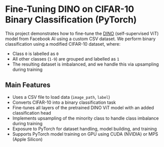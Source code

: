 # Fine-Tuning DINO on CIFAR-10 Binary Classification (PyTorch)

This project demonstrates how to fine-tune the [DINO](https://github.com/facebookresearch/dino) (self-supervised ViT) model from Facebook AI using a custom CSV dataset. We perform binary classification using a modified CIFAR-10 dataset, where:

- Class `0` is labelled as `0`
- All other classes (`1-9`) are grouped and labelled as `1`
- The resulting dataset is imbalanced, and we handle this via upsampling during training

## Main Features

- Uses a CSV file to load data (`image_path`, `label`)
- Converts CIFAR-10 into a binary classification task
- Fine-tunes all layers of the pretrained DINO ViT model with an added classification head
- Implements upsampling of the minority class to handle class imbalance during training
- Exposure to PyTorch for dataset handling, model building, and training
- Supports PyTorch model training on GPU using CUDA (NVIDIA) or MPS (Apple Silicon)
